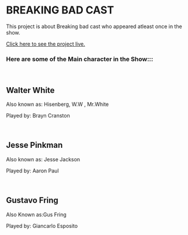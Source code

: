 <h1>BREAKING BAD CAST</h1>
    <p>This project is about Breaking bad cast who appeared atleast once in the show.</p>
    <a href="#">Click here to see the project live.</a>
    <br>
    <h3>Here are some of the Main character in the Show:::</h3>
    <br>
    <h2>Walter White</h2>
    <p>Also known as: Hisenberg, W.W , Mr.White</p>
    <p>Played by: Brayn Cranston</p>
    <br>
    <h2>Jesse Pinkman</h2>
    <p>Also known as: Jesse Jackson</p>
    <p>Played by: Aaron Paul</p>
    <br>
    <h2>Gustavo Fring</h2>
    <p>Also Known as:Gus Fring</p>
    <p>Played by: Giancarlo Esposito</p>
    <br>
</h1>